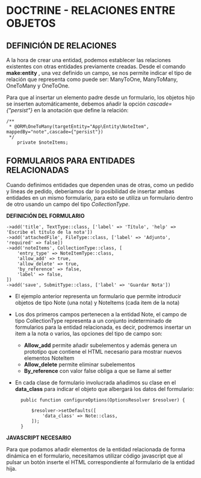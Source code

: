 # DOCTRINE - RELACIONES ENTRE OBJETOS

## **DEFINICIÓN DE RELACIONES**

A la hora de crear una entidad, podemos establecer las relaciones existentes con otras entidades previamente creadas. Desde el comando **make:entity** , una vez definido un campo, se nos permite indicar el tipo de relación que representa como puede ser: ManyToOne, ManyToMany, OneToMany y OneToOne. 

Para que al insertar un elemento padre desde un formulario, los objetos hijo se inserten automáticamente, debemos añadir la opción *cascade={"persist"}* en la anotación que define la relación:

    /**
     * @ORM\OneToMany(targetEntity="App\Entity\NoteItem", mappedBy="note",cascade={"persist"})
     */
        private $noteItems;

 


## **FORMULARIOS PARA ENTIDADES RELACIONADAS**

Cuando definimos entidades que dependen unas de otras, como un pedido y líneas de pedido, deberíamos dar lo posibilidad de insertar ambas entidades en un mismo formulario, para esto se utiliza un formulario dentro de otro usando un campo del tipo *CollectionType*.

**DEFINICIÓN DEL FORMULARIO**

    ->add('title', TextType::class, ['label' => 'Título', 'help' => 'Escribe el título de la nota'])
    ->add('attachedFile', FileType::class, ['label' => 'Adjunto', 'required' => false])
    ->add('noteItems', CollectionType::class, [
	    'entry_type' => NoteItemType::class,
	    'allow_add' => true,
	    'allow_delete' => true,
	    'by_reference' => false,
	    'label' => false,    
    ])
    ->add('save', SubmitType::class, ['label' => 'Guardar Nota'])

- El ejemplo anterior representa un formulario que permite introducir objetos de tipo Note (una nota) y NoteItems (cada item de la nota)   
- Los dos primeros campos pertenecen a la entidad Note, el campo de tipo CollectionType representa a un conjunto indeterminado de formularios para la entidad relacionada, es decir, podremos insertar un item a la nota o varios, las opciones del tipo de campo son:

 
	-	**Allow_add** permite añadir subelementos y además genera un prototipo que contiene el HTML necesario para mostrar nuevos elementos NoteItem
	-	**Allow_delete** permite eliminar subelementos
	-	**By_reference** con valor false obliga a que se llame al setter

  

- En cada clase de formulario involucrada añadimos su clase en el **data_class** para indicar el objeto que albergará los datos del formulario:

	    public function configureOptions(OptionsResolver $resolver) {
    
		    $resolver->setDefaults([   
			    'data_class' => Note::class,    
		    ]);   
	    }


**JAVASCRIPT NECESARIO**  

Para que podamos añadir elementos de la entidad relacionada de forma dinámica en el formulario, necesitamos utilizar código javascript que al pulsar un botón inserte el HTML correspondiente al formulario de la entidad hija.
  

